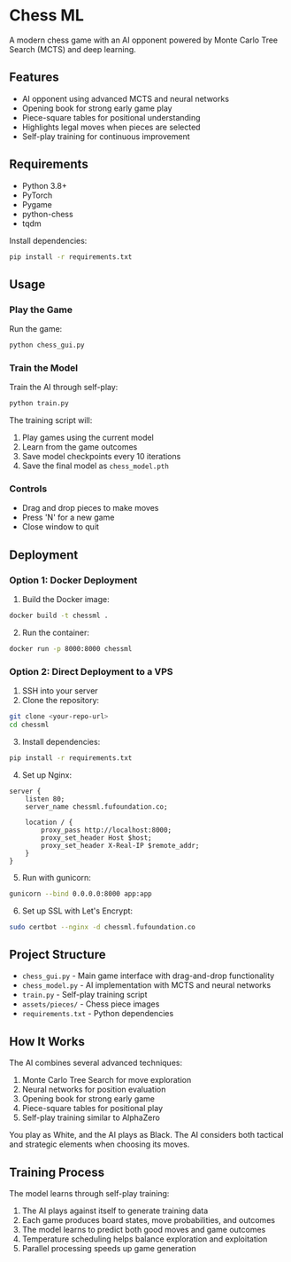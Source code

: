 # Chess ML

A modern chess game with an AI opponent powered by Monte Carlo Tree Search (MCTS) and deep learning.

## Features

- AI opponent using advanced MCTS and neural networks
- Opening book for strong early game play
- Piece-square tables for positional understanding
- Highlights legal moves when pieces are selected
- Self-play training for continuous improvement

## Requirements

- Python 3.8+
- PyTorch
- Pygame
- python-chess
- tqdm

Install dependencies:
```bash
pip install -r requirements.txt
```

## Usage

### Play the Game
Run the game:
```bash
python chess_gui.py
```

### Train the Model
Train the AI through self-play:
```bash
python train.py
```

The training script will:
1. Play games using the current model
2. Learn from the game outcomes
3. Save model checkpoints every 10 iterations
4. Save the final model as `chess_model.pth`

### Controls
- Drag and drop pieces to make moves
- Press 'N' for a new game
- Close window to quit

## Deployment

### Option 1: Docker Deployment

1. Build the Docker image:
```bash
docker build -t chessml .
```

2. Run the container:
```bash
docker run -p 8000:8000 chessml
```

### Option 2: Direct Deployment to a VPS

1. SSH into your server
2. Clone the repository:
```bash
git clone <your-repo-url>
cd chessml
```

3. Install dependencies:
```bash
pip install -r requirements.txt
```

4. Set up Nginx:
```nginx
server {
    listen 80;
    server_name chessml.fufoundation.co;

    location / {
        proxy_pass http://localhost:8000;
        proxy_set_header Host $host;
        proxy_set_header X-Real-IP $remote_addr;
    }
}
```

5. Run with gunicorn:
```bash
gunicorn --bind 0.0.0.0:8000 app:app
```

6. Set up SSL with Let's Encrypt:
```bash
sudo certbot --nginx -d chessml.fufoundation.co
```

## Project Structure

- `chess_gui.py` - Main game interface with drag-and-drop functionality
- `chess_model.py` - AI implementation with MCTS and neural networks
- `train.py` - Self-play training script
- `assets/pieces/` - Chess piece images
- `requirements.txt` - Python dependencies

## How It Works

The AI combines several advanced techniques:
1. Monte Carlo Tree Search for move exploration
2. Neural networks for position evaluation
3. Opening book for strong early game
4. Piece-square tables for positional play
5. Self-play training similar to AlphaZero

You play as White, and the AI plays as Black. The AI considers both tactical and strategic elements when choosing its moves.

## Training Process

The model learns through self-play training:
1. The AI plays against itself to generate training data
2. Each game produces board states, move probabilities, and outcomes
3. The model learns to predict both good moves and game outcomes
4. Temperature scheduling helps balance exploration and exploitation
5. Parallel processing speeds up game generation